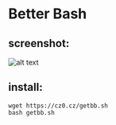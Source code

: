 # Better Bash
## screenshot:
![alt text](https://cz0.cz/static/untracked/images/bb_example.png "Example of BetterBash at work")
## install:
```
wget https://cz0.cz/getbb.sh
bash getbb.sh
```

